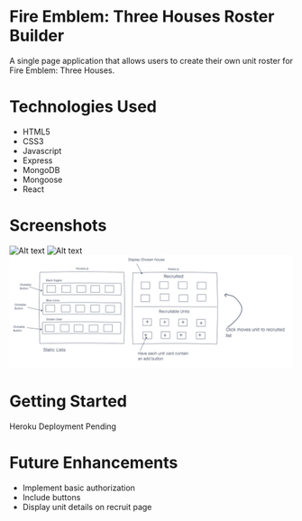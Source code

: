 Fire Emblem: Three Houses Roster Builder
===============

A single page application that allows users to create their own unit roster for Fire Emblem: Three Houses.

Technologies Used
===============
 - HTML5
 - CSS3
 - Javascript
 - Express
 - MongoDB
 - Mongoose
 - React

Screenshots
===============
![Alt text](fe3hrosterbuilder.png)
![Alt text](fe3hrosterbuilder2.png)
![Alt text](wireframe2.png)

Getting Started
===============
Heroku Deployment Pending

Future Enhancements
===============
- Implement basic authorization
- Include buttons
- Display unit details on recruit page